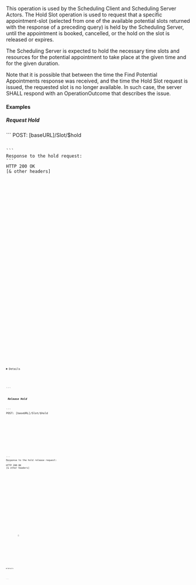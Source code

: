 
This operation is used by the Scheduling Client and Scheduling Server Actors. The Hold Slot operation is used to request that a specific appointment-slot (selected from one of the available potential slots returned with the response of a preceding query) is held by the Scheduling Server, until the appointment is booked, cancelled, or the hold on the slot is released or expires.

The Scheduling Server is expected to hold the necessary time slots and resources for the potential appointment to take place at the given time and for the given duration.

Note that it is possible that between the time the Find Potential Appointments response was received, and the time the Hold Slot request is issued, the requested slot is no longer available. In such case, the server SHALL respond with an OperationOutcome that describes the issue.

<h4> Examples </h4>
<h5> Request Hold </h5>
```
POST: [baseURL]/Slot/$hold

<Parameters xmlns="http://hl7.org/fhir">
  <parameter>
    <name value="slot-reference" />
    <valueReference>
      <reference value="Slt/HL7ATSchedulingSlotExample01-free" />
    </valueReference>
  </parameter>
  <parameter>
    <name value="slot-status" />
    <code value="busy-tentative" />
  </parameter>
</Parameters>
```
Response to the hold request:
```
HTTP 200 OK
[& other headers]

<Parameters xmlns="http://hl7.org/fhir">
  <parameter>
    <name value="slot" />
    <resource>
        <Slot xmlns="http://hl7.org/fhir">
            <id value="HL7ATSchedulingSlotExample01-free"/>
            <meta>
                <profile value="http://hl7.at/fhir/TC-FHIR-AG-Scheduling-R5/R5/StructureDefinition/at-scheduling-slot"/>
            </meta>
            <extension url="http://hl7.at/fhir/TC-FHIR-AG-Scheduling-R5/R5/StructureDefinition/slot-encounter-class">
                <valueCodeableConcept>
                    <coding>
                        <system value="http://terminology.hl7.org/CodeSystem/v3-ActCode"/>
                        <code value="AMB"/>
                        <display value="ambulatory"/>
                    </coding>
                </valueCodeableConcept>
            </extension>
            <serviceType>
                <concept>
                    <coding>
                        <system value="http://hl7.at/fhir/TC-FHIR-AG-Scheduling-R5/R5/ValueSet/AtSchedulingServiceType"/>
                        <code value="65"/>
                        <display value="Physiotherapy"/>
                    </coding>
                </concept>
            </serviceType>
            <schedule>
                <reference value="Schedule/HL7ATSchedulingScheduleExample01"/>
            </schedule>
            <status value="busy-tentative"/>
            <start value="2025-09-15T08:00:00Z"/>
            <end value="2025-09-15T09:00:00Z"/>
        </Slot>
    </resource>
  </parameter>
  <parameter>
    <name value="outcome" />
    <resource>
      <OperationOutcome>
        <id value="Outcome1"/>
        <issue>
            <severity value="information" />
            <code value="success"/> 
            <details>
                <text value="Slot hold completed successfully" />
            </details>
        </issue>
      </OperationOutcome>
    </resource>
</Parameters>
```

<h5> Release Hold </h5>
```
POST: [baseURL]/Slot/$hold

<Parameters xmlns="http://hl7.org/fhir">
  <parameter>
    <name value="slot-reference" />
    <valueReference>
      <reference value="Slt/HL7ATSchedulingSlotExample01-free" />
    </valueReference>
  </parameter>
  <parameter>
    <name value="slot-status" />
    <code value="free" />
  </parameter>
</Parameters>
```
Response to the hold release request:
```
HTTP 200 OK
[& other headers]

<Parameters xmlns="http://hl7.org/fhir">
  <parameter>
    <name value="slot" />
    <resource>
        <Slot xmlns="http://hl7.org/fhir">
            <id value="HL7ATSchedulingSlotExample01-free"/>
            <meta>
                <profile value="http://hl7.at/fhir/TC-FHIR-AG-Scheduling-R5/R5/StructureDefinition/at-scheduling-slot"/>
            </meta>
            <extension url="http://hl7.at/fhir/TC-FHIR-AG-Scheduling-R5/R5/StructureDefinition/slot-encounter-class">
                <valueCodeableConcept>
                    <coding>
                        <system value="http://terminology.hl7.org/CodeSystem/v3-ActCode"/>
                        <code value="AMB"/>
                        <display value="ambulatory"/>
                    </coding>
                </valueCodeableConcept>
            </extension>
            <serviceType>
                <concept>
                    <coding>
                        <system value="http://hl7.at/fhir/TC-FHIR-AG-Scheduling-R5/R5/ValueSet/AtSchedulingServiceType"/>
                        <code value="65"/>
                        <display value="Physiotherapy"/>
                    </coding>
                </concept>
            </serviceType>
            <schedule>🔗 
                <reference value="Schedule/HL7ATSchedulingScheduleExample01"/>
            </schedule>
            <status value="free"/>
            <start value="2025-09-15T08:00:00Z"/>
            <end value="2025-09-15T09:00:00Z"/>
        </Slot>
    </resource>
  </parameter>
  <parameter>
    <name value="outcome" />
    <resource>
      <OperationOutcome>
        <id value="Outcome2"/>
        <issue>
            <severity value="information" />
            <code value="success"/> 
            <details>
                <text value="Slot hold released successfully" />
            </details>
        </issue>
      </OperationOutcome>
    </resource>
</Parameters>
```